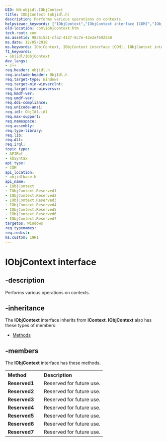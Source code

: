 ```yaml
---
UID: NN:objidl.IObjContext
title: IObjContext (objidl.h)
description: Performs various operations on contexts.
helpviewer_keywords: ["IObjContext","IObjContext interface [COM]","IObjContext interface [COM]","described","_com_iobjcontext","com.iobjcontext","objidlbase/IObjContext"]
old-location: com\iobjcontext.htm
tech.root: com
ms.assetid: 983615a1-cfa2-4137-8c7e-42e2ef6923a8
ms.date: 12/05/2018
ms.keywords: IObjContext, IObjContext interface [COM], IObjContext interface [COM],described, _com_iobjcontext, com.iobjcontext, objidlbase/IObjContext
f1_keywords:
- objidl/IObjContext
dev_langs:
- c++
req.header: objidl.h
req.include-header: ObjIdl.h
req.target-type: Windows
req.target-min-winverclnt: 
req.target-min-winversvr: 
req.kmdf-ver: 
req.umdf-ver: 
req.ddi-compliance: 
req.unicode-ansi: 
req.idl: ObjIdl.idl
req.max-support: 
req.namespace: 
req.assembly: 
req.type-library: 
req.lib: 
req.dll: 
req.irql: 
topic_type:
- APIRef
- kbSyntax
api_type:
- COM
api_location:
- objidlbase.h
api_name:
- IObjContext
- IObjContext.Reserved1
- IObjContext.Reserved2
- IObjContext.Reserved3
- IObjContext.Reserved4
- IObjContext.Reserved5
- IObjContext.Reserved6
- IObjContext.Reserved7
targetos: Windows
req.typenames: 
req.redist: 
ms.custom: 19H1
---
```


# IObjContext interface


## -description


Performs various operations on contexts.



## -inheritance

The <b xmlns:loc="http://microsoft.com/wdcml/l10n">IObjContext</b> interface inherits from <b>IContext</b>. <b>IObjContext</b> also has these types of members:
<ul>
<li><a href="https://docs.microsoft.com/">Methods</a></li>
</ul>

## -members

The <b>IObjContext</b> interface has these methods.
<table class="members" id="memberListMethods">
<tr>
<th align="left" width="37%">Method</th>
<th align="left" width="63%">Description</th>
</tr>
<tr data="declared;">
<td align="left" width="37%"><b>Reserved1</b></td>
<td align="left" width="63%">
Reserved for future use.

</td>
</tr>
<tr data="declared;">
<td align="left" width="37%"><b>Reserved2</b></td>
<td align="left" width="63%">
Reserved for future use.

</td>
</tr>
<tr data="declared;">
<td align="left" width="37%"><b>Reserved3</b></td>
<td align="left" width="63%">
Reserved for future use.

</td>
</tr>
<tr data="declared;">
<td align="left" width="37%"><b>Reserved4</b></td>
<td align="left" width="63%">
Reserved for future use.

</td>
</tr>
<tr data="declared;">
<td align="left" width="37%"><b>Reserved5</b></td>
<td align="left" width="63%">
Reserved for future use.

</td>
</tr>
<tr data="declared;">
<td align="left" width="37%"><b>Reserved6</b></td>
<td align="left" width="63%">
Reserved for future use.

</td>
</tr>
<tr data="declared;">
<td align="left" width="37%"><b>Reserved7</b></td>
<td align="left" width="63%">
Reserved for future use.

</td>
</tr>
</table> 

